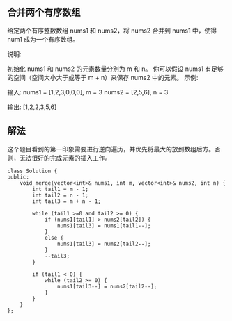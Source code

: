## 合并两个有序数组

给定两个有序整数数组 nums1 和 nums2，将 nums2 合并到 nums1 中，使得 num1 成为一个有序数组。

说明:

初始化 nums1 和 nums2 的元素数量分别为 m 和 n。
你可以假设 nums1 有足够的空间（空间大小大于或等于 m + n）来保存 nums2 中的元素。
示例:

输入:
nums1 = [1,2,3,0,0,0], m = 3
nums2 = [2,5,6],       n = 3

输出: [1,2,2,3,5,6]

## 解法

这个题目看到的第一印象需要进行逆向遍历，并优先将最大的放到数组后方。否则，无法很好的完成元素的插入工作。

```
class Solution {
public:
    void merge(vector<int>& nums1, int m, vector<int>& nums2, int n) {
        int tail1 = m - 1;
        int tail2 = n - 1;
        int tail3 = m + n - 1;

        while (tail1 >=0 and tail2 >= 0) {
            if (nums1[tail1] > nums2[tail2]) {
                nums1[tail3] = nums1[tail1--];
            }
            else {
                nums1[tail3] = nums2[tail2--];
            }
            --tail3;
        }

        if (tail1 < 0) {
            while (tail2 >= 0) {
                nums1[tail3--] = nums2[tail2--];
            }
        }
    }
};
```
